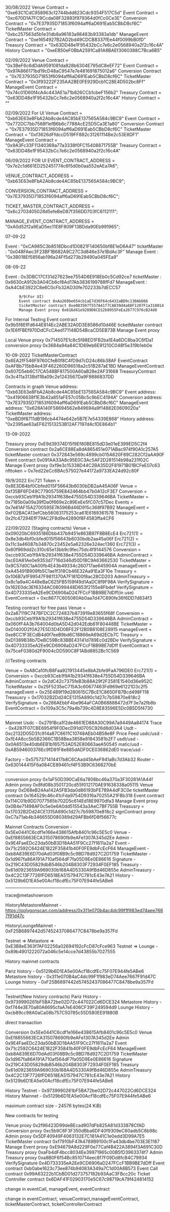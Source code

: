 30/08/2022
Venue Contract = "0xe63C1CdC958963c12744bdd823Cdc9354F517C5d"
Event Contract = "0xc670D1A7FC9Ccda08F32883f979364d0fCc0Ce3E"
Conversion Contract = "0x7E37935D71853f6094aff6aD691Eab5CBbD8cf6C"
TicketMaster Contract =  "0xbc257563d5b1e31db8a96183a98483b93383a1db"
ManageEvent Contract = "0xe1654927B2AD2bd49CDCB8337fEe44f0099bB0fD"
Treasury Contract = "0x63DD48e1F95432bCc7e6c2e0568940a2f2c16c4A"
History Contract = "0xeEB50eF0BbA2591Ca81A8BAEf3060388C7Bca6B5"

02/09/2022
Venue Contract = "0x3BeF6c6dDdA9591081da828b6304E795dC8eEF72"
Event Contract = "0x97A866171bd19cD48aC9547e7e481691875012a6"
Conversion Contract = "0x7E37935D71853f6094aff6aD691Eab5CBbD8cf6C"
TicketMaster Contract =  "0x3f93222F235AA2BE0FE929Dcb1C28E4D502bc8Ff"
ManageEvent Contract = "0x74c01D60f4cA4c443AE1a71b826CCb1cbeF156b2"
Treasury Contract = "0x63DD48e1F95432bCc7e6c2e0568940a2f2c16c4A"
History Contract = ""

02/09/2022
For UI
Venue Contract = "0xb63E63e8FbA2Ab8cde4AC85bE137565A584c9BC9"
Event Contract = "0x772DC7bb7568f1efB6b6c7788AcE25D5Ca3E1a80"
Conversion Contract = "0x7E37935D71853f6094aff6aD691Eab5CBbD8cf6C"
TicketMaster Contract =  "0xf3626dFfdccD519FF882c31261114Be2c53E8DF1"
ManageEvent Contract = "0x9A3Fc33F11340369a77a3338f0FC15408871755B"
Treasury Contract = "0x63DD48e1F95432bCc7e6c2e0568940a2f2c16c4A"

06/09/2022 FOR UI
EVENT_CONTRACT_ADDRESS =
    "0x7e2c1d661ED252451774c6f5d0b0aa552eAEa7A6";

VENUE_CONTRACT_ADDRESS =
    "0xb63E63e8FbA2Ab8cde4AC85bE137565A584c9BC9";

CONVERSION_CONTRACT_ADDRESS =
    "0x7E37935D71853f6094aff6aD691Eab5CBbD8cf6C";

TICKET_MASTER_CONTRACT_ADDRESS =
    "0x6c2703405028d5efeBeD87f356DD703fC6112111";
    
MANAGE_EVENT_CONTRACT_ADDRESS =
    "0xA0d52f2a9EaD5ec11E8F809F13BDda90Eb991965";  


07-09-22

Event         : "0xCA985C3b8518Dbcd1D0821F140650bf8E1eD6A47"
ticketMaster  : "0x048FAec3F23BF1B682A9C27C3d846e37e1BdAc3F"
Manage Event  : "0x3B018Ef5856ab196a24Ff5d273b29490a045FEa9"

08-09-22

Event        : 0x3DBC17Cf31d27623ee7554D6E918Eb0c5Cd92ce7
ticketMaster : 0x6630cA912b3A04Cb6cf8Ad17Ab3836199788fFd7
ManageEvent  : 0xA4CbE3922C8e6C0cFb32AD30fe702233b7dECC57


          
          9/9(For UI)
          Event contract 0xAa269be654cb1aE7d36F64c6432aBD9c130AbD66
          ticketMaster contract 0xe083507f557A41f7CA839d4a88F1207F1a318014
          Manage Event proxy 0x616d41e9289D6CD12b8955FeEa2677C976cB24d8

For Internal Testing
Event contract 0x9b5f8EfFd644E814Ec2ABE32A0D3E8586d10d46E
ticketMaster contract 0x1E6fFBEf970DdCFcCAed171148D54BcaCD5EB73B
Manage Event proxy 

Local 
Venue proxy 0x714507E1c8c5f88ED1FB2ba1E4a6DC8ba3C6fDa1
conversion proxy 0x3684a94a84C1D69eb6E91210C048f5e319b1eb0e


10-09-2022
TicketMasterContract 0x6EA2fF546F9760CfeB0f8C4fD9d7cD24c86b38AF
EventContract 0xAFBb715bB4e43F462260D96518a2c51B287aE1BD
ManageEventContract 0x607D5eb6C17CA548BF817500A60aB28e2AF31668
TreasuryContract 0x3c411a313Bd11Ba09c2e1243567Da9F9886837DD

Contracts in graph
Venue address: "0xb63E63e8FbA2Ab8cde4AC85bE137565A584c9BC9"
Event address: "0x41906638f1E3b42a851aFE57c05Bc5c9bEC4194A"
Conversion address: "0x7E37935D71853f6094aff6aD691Eab5CBbD8cf6C"
ManageEvent address: "0x628A140F58694562e849694a9f14882E0609020a"
TicketMaster address: "0xeBD9f8711dB196cb4474e642e5B7E7e54339E868"
History address: "0x2395ae63aEF621513253B12AF7197d4c1DE864b1"


13-09-2022

Treasury proxy 0xE9d39374D15f9Ef80BE815dD3e01eE399ED5C2f4
Conversion contract 0x2a6CE88Ea8dA865451e071ABac974f90A1c257A5
ticketMaster contract 0x372843e569c4899cb015A620F69C282Cf2aAA90F
Event contract 0x091AA33A8c95E0C3Ac5AF2D281514b98a231f02C
Manage Event proxy 0xf9e3c15338D44C2BA35D2F81971B01BCFeE07c63
nfttoken = 0x7ed22eCc6BAc575027e44172a9733EA24d92c80F


19/9/2022
Erc721 Token = 0x8E3DB4bf0Cbfed015F56643b6030bDB2aA45A06F
Venue = 0xf35BF6FD49C77905759E842464bb47b0A12cF3E7
Conversion = 0xccb93Ceb1f9A1b29341f638e4755D54D339646BA
TicketMaster = 0x7185b0a09a39fDa0f669e2c89EeEe5fC07c57Dec
Events = 0x7e81AF15A2700595E7A596Bd46D915c368f97B92
ManageEvent = 0xF02BACA13efCbb56083175253ca61E6189361578
Treasury = 0x2fc47294EfF79AC2F8d9e42890f8F4583ffa4CF6

22/09/2022
(Staging contracts)
Venue = 0x09020bC6935186Dbb437b9451e863B97F8B8EcE4
Erc721(1) = 0x8e3db4bf0cbfed015f56643b6030bdb2aa45a06f
Erc721(2) = 0x11c3a46087b34870c23452e5a62326e324ec1360
Erc721(3) = 0x60f969dd2c310c65e13bb9c9fec75dc4f9144576
Conversion = 0xccb93Ceb1f9A1b29341f638e4755D54D339646BA
AdminContract = 0xcE0A81Ae0e9353d7716d346d50D1BC9A63662530
TicketMaster = 0x9C57d0C1aA00fb4E43b49334c260717ae645904A
manageEvent = 0xA45491B909fb5C1ae1f318Cb46E32Aa91Ea3F10e
Treasury = 0x106B7a1F99547F9811370A7F181D0f8ac28CD203
AdminTreasury = 0x8c1a9a4C448eBaC625FB5159f49d1AaDC8f9F98A
VerifySignature = 0x162E0dc3Ef6334AC08099448D653f2155e8Fbdef
VerifySignature = 0x4D733335eA2Ee9CD6906aD247FCcF1BB9BE7dDff(in use)
EventContract = 0xc8677C605080Ab0aa7d47C890fe36f6DD7d834f3


Testing contract for free pass
Venue = 0x2a87119C747BFDC2C724837b873919e83655f68f
Conversion = 0xccb93Ceb1f9A1b29341f638e4755D54D339646BA
AdminContract = 0x060fF4A3b764004d0bA5D42d042Edb61F80448BE
TicketMaster = 0xD1400D2f0A27E5D3D4D0BFE2F12B0B8108E28915
manageEvent = 0xe8CC1F3ECdB4d0f7eeB9bd6C18866eA69d2ECb7C
Treasury = 0xD1389B38b7DeBC59Bc83BBE43141d789Ec0d2BDe
VerifySignature = 0x4D733335eA2Ee9CD6906aD247FCcF1BB9BE7dDff
EventContract = 0x75ceF0380d2F9004cDD590C8F1ABd8852Bc1C569



///Testing contracts

Venue = 0xA8Ca10fcB8Faa921913445e8bA2bfe9FaA796DE0
Erc721(1) = 
Conversion = 0xccb93Ceb1f9A1b29341f638e4755D54D339646BA
AdminContract = 0x2dC42c7375feB3b88A29f2F2581E1540d36e952C
TicketMaster = 0x25F5235eC715A3c60677463Fd969e61221D3c2f5
manageEvent = 0x25E4B9f19d280615C7BcE1C865DFB7Bcd498F118
Treasusry = 0x17032B2Dd24CE1315A890c1d27c7b59870e818c2
VerifySignature = 0x266AEbbF4be964aFCA0B68888472d7F3e7a2fb8b
EventContract = 0x109a3C5c79a4b739c4D8E83596E5Dc0B5D5f4730

----------------------------------------------------------
Mainnet
Usdc -  0x2791Bca1f2de4661ED88A30C99A7a9449Aa84174
Trace - 0x4287F07CBE6954f9F0DecD91d0705C926d8d03A4
Usdt -  0xc2132D05D31c914a87C6611C10748AEb04B58e8F
Price Feed
usdc/usd - 0xfE4A8cc5b5B2366C1B58Bea3858e81843581b2F7
usdt/usd - 0x0A6513e40db6EB1b165753AD52E80663aeA50545
matic/usd - 0xAB594600376Ec9fD91F8e885dADF0CE036862dE0
trace/usd - 

Factory - 0x5757371414417b8C6CAad45bAeF941aBc7d3Ab32
Router - 0x630144415F6a084CE89461cf4F53B9C6368270bE



---------------------------------------------------------
conversion proxy 0x1aF50D390CaE6a7808bc46a370a3F30281A1A44f
Admin proxy 0x8fd08b3501720cd55f012170AE91638338a05115
Venue proxy 0xD68eB24Aa142A5FB3da0d86193bFE789A4dF3C0e
ticketMaster contract 0x164529c46c41cFda9754D9316a70255A21FBb318
Event contract 0x114C01b9DD7077565b702D5c614Ed18E9970dfa3
Manage Event proxy 0x0B4e71498AF0c5e0e6A0dd515543a3AeC7BF755B
Treasusry = 0x17032B2Dd24CE1315A890c1d27c7b59870e818c2
signContract proxy 0xC7a71ab4b346655D080389d29AFBb6fD8f56677c



Mainnet Contracts
Conversion - 0x5Ee0441C6cdf1e166e438615Afb8401c96c5E5c0
Venue - 0xEf8855663ECA315078690fb9eAFe1307A345d2Ee
Admin - 0x9E4FaeEDc23da50bB3D18AA51F9Cc27f1611a2a7
Event - 0x71c2592C6424E1822F35841b40F0FE9dbFcEcF64
ManageEvent - 0xb8A839E6D70dAd03f08B9c5c9BD78d927C2D1759
TicketMaster - 0x1d967fa86A191A710af564dF7fa05D9Ee0E86616
Signature - 0x219C43D05829dbB546b204B8303F72934F0EF185
Treasury - 0x61d0923659A969030b168A4D5330A9fBd46D855e
AdminTreasury - 0x4C2C13F7726fFD6518EA5157947C781cE43e7A21
History - 0x5129b6D1EA5e00Acf18cdfEc75F07E944fe5ABe6


--------------------------------------------------------------
trace@metashowroom


HistoryMetastoreMainnet -
https://polygonscan.com/address/0x311e070b4ac4dc99f1f983ed74aee7667f91d47c

HistoryLoungeMainnet - 0xF25B6897442d57452437086477C8478be9a357Fd

Testnet => 
Metastore => 0xE3B8eE363f7AF02256a02694192cFcD87cFce963
Testnet => 
Lounge - 0x89b4901222072a046c5e14cce7d43855b7027555

History mainnet contracts

Pariz history - 0x5129b6D1EA5e00Acf18cdfEc75F07E944fe5ABe6
Metastore history - 0x311e070B4aC4dc99F1f983eD74Aee7667F91d47C
Lounge history - 0xF25B6897442d57452437086477C8478be9a357Fd






------------------------------------------------
Testnet(New history contracts)
Pariz History - 0x9739990261bF5BA72be02D72c447022Cd6DCE324
Metastore History - 0xf744e3E70a80A6695cfaA7eE406CF39F249594d9
Lounge History - 0xcb89cc98A0aCa08b757C50785c55D580EE91880B

direct transaction



Conversion	0x5Ee0441C6cdf1e166e438615Afb8401c96c5E5c0
Venue	0xEf8855663ECA315078690fb9eAFe1307A345d2Ee
Admin	0x9E4FaeEDc23da50bB3D18AA51F9Cc27f1611a2a7
Event	0x71c2592C6424E1822F35841b40F0FE9dbFcEcF64
ManageEvent	0xb8A839E6D70dAd03f08B9c5c9BD78d927C2D1759
TicketMaster  0x1d967fa86A191A710af564dF7fa05D9Ee0E86616
Signature	0x219C43D05829dbB546b204B8303F72934F0EF185
Treasury	0x61d0923659A969030b168A4D5330A9fBd46D855e
AdminTreasury	0x4C2C13F7726fFD6518EA5157947C781cE43e7A21
History	0x5129b6D1EA5e00Acf18cdfEc75F07E944fe5ABe6


History Testnet - 0x9739990261bF5BA72be02D72c447022Cd6DCE324
History Mainnet - 0x5129b6D1EA5e00Acf18cdfEc75F07E944fe5ABe6


maximum contract size - 24576 bytes(24 KiB)


New contracts for testing

Venue proxy 0x2f96423D99deBEcad907dFb825A81d333878CfAD
Conversion proxy 0xc5b9C6F3F350dBba6DF40f9309eC60adb5C6b98c
Admin proxy 0x5DF40949F4063132E7C181A41C1e0edd3D99A7E5
TicketMaster contract 0xf7910bF47A4789B9100c1Fa43db4be703E3E1187
Manage Event proxy 0xE94679A8d229F0e77Caf4B422A3894f3A691C30D
Treasury proxy 0xaFb4dF4bcc8034Ee39971965c00B5fD3963374f7
Admin Treasury proxy 0xa8B0F6f54Bc8510714eec8f7F09Dd8fcB4C79934   
VerifySignature 0x4D733335eA2Ee9CD6906aD247FCcF1BB9BE7dDff
Event contract 0xb0abe1623c73ee874b94083A349a7C1d00A8B573
Event Call contract 0x99A63222b1CbBD01d273757182b93AaC3FBcc20c
Ticket Controller contract 0x6DAF41F02903170e5C67c98719cA79f424814152



change in eventCall, manageEvent, eventContract

change in eventContract, venueContract,manageEventContract, ticketMasterContract, ticketControllerContract